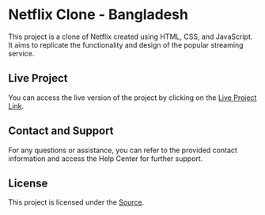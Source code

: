 # Netflix Clone - Bangladesh

This project is a clone of Netflix created using HTML, CSS, and JavaScript. It aims to replicate the functionality and design of the popular streaming service.

## Live Project

You can access the live version of the project by clicking on the [Live Project Link](https://arshil121.github.io/01_Clone_Netflix/).


## Contact and Support

For any questions or assistance, you can refer to the provided contact information and access the Help Center for further support.

## License

This project is licensed under the [Source](https://www.youtube.com/watch?v=Tgat3-prVv4).
